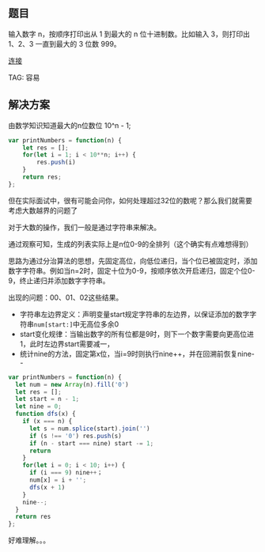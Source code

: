 ## 题目
输入数字 n，按顺序打印出从 1 到最大的 n 位十进制数。比如输入 3，则打印出 1、2、3 一直到最大的 3 位数 999。

[连接](https://leetcode-cn.com/problems/da-yin-cong-1dao-zui-da-de-nwei-shu-lcof/)

TAG: 容易

## 解决方案

由数学知识知道最大的n位数位 10^n - 1;
```javascript
var printNumbers = function(n) {
    let res = [];
    for(let i = 1; i < 10**n; i++) {
        res.push(i)
    }
    return res;
};
```

但在实际面试中，很有可能会问你，如何处理超过32位的数呢？那么我们就需要考虑大数越界的问题了

对于大数的操作，我们一般是通过字符串来解决。

通过观察可知，生成的列表实际上是n位0-9的全排列（这个确实有点难想得到）

思路为通过分治算法的思想，先固定高位，向低位递归，当个位已被固定时，添加数字字符串。例如当n=2时，固定十位为0-9，按顺序依次开启递归，固定个位0-9，终止递归并添加数字字符串。

出现的问题：00、01、02这些结果。

- 字符串左边界定义：声明变量start规定字符串的左边界，以保证添加的数字字符串`num[start:]`中无高位多余0
- start变化规律：当输出数字的所有位都是9时，则下一个数字需要向更高位进1，此时左边界start需要减一，
- 统计nine的方法，固定第x位，当i=9时则执行nine++，并在回溯前恢复nine--

```javascript
var printNumbers = function(n) {
  let num = new Array(n).fill('0')
  let res = [];
  let start = n - 1;
  let nine = 0;
  function dfs(x) {
    if (x === n) {
      let s = num.splice(start).join('')
      if (s !== '0') res.push(s)
      if (n - start === nine) start -= 1;
      return
    }
    for(let i = 0; i < 10; i++) {
      if (i === 9) nine++；
      num[x] = i + '';
      dfs(x + 1)
    }
    nine--;
  }
  return res
};
```
好难理解。。。





